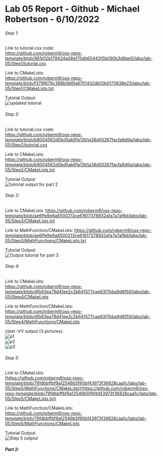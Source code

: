 # Lab 05 Report - Github - Michael Robertson - 6/10/2022  

###### Step 1:  
Link to tutorial.cxx code:  
https://github.com/roberm9/oss-repo-template/blob/981d12b179424a08ef75db65443f5b090b3d9ae0/labs/lab-05/Step1/tutorial.cxx  

Link to CMakeLists:  
https://github.com/roberm9/oss-repo-template/blob/f379f679c388b0b6fa6701432db12b0173838e23/labs/lab-05/Step1/CMakeLists.txt  

Tutorial Output:   
![updated tutorial](https://user-images.githubusercontent.com/95317029/174329783-75f95390-5ce7-42a0-8bd7-d3ec41b59ce7.PNG)  

###### Step 2:  
Link to tutorial.cxx code:  
https://github.com/roberm9/oss-repo-template/blob/b8004562d0bd5ab91e13b1a38d00267facfa8d9a/labs/lab-05/Step2/tutorial.cxx  

Link to CMakeLists:  
https://github.com/roberm9/oss-repo-template/blob/b8004562d0bd5ab91e13b1a38d00267facfa8d9a/labs/lab-05/Step2/CMakeLists.txt  

Tutorial Output:  
![tutorial output for part 2](https://user-images.githubusercontent.com/95317029/174336689-07709b78-f7fe-4e6f-854a-f56820808efc.PNG)  


###### Step 3:  
Link to CMakeLists:
https://github.com/roberm9/oss-repo-template/blob/ae6ffe9e6a6500213ce61617378932afa7a7af8d/labs/lab-05/Step3/CMakeLists.txt  

Link to MathFunction/CMakeLists:
https://github.com/roberm9/oss-repo-template/blob/ae6ffe9e6a6500213ce61617378932afa7a7af8d/labs/lab-05/Step3/MathFunctions/CMakeLists.txt  

Tutorial Output:  
![Output tutorial for part 3](https://user-images.githubusercontent.com/95317029/174338960-23902969-1844-492f-b433-e50888766667.PNG)  


###### Step 4:  
Link to CMakeLists:  
https://github.com/roberm9/oss-repo-template/blob/dfb63ea79d41ee2c2b641577cae63f7bba9d6f59/labs/lab-05/Step4/CMakeLists    

Link to MathFunction/CMakeLists:  
https://github.com/roberm9/oss-repo-template/blob/dfb63ea79d41ee2c2b641577cae63f7bba9d6f59/labs/lab-05/Step4/MathFunctions/CMakeLists  

ctest -VV output (3 pictures):  
![p1](https://user-images.githubusercontent.com/95317029/174510130-6a740fc6-6c8a-44df-a8fd-72f32ceafed2.PNG)  
![p2](https://user-images.githubusercontent.com/95317029/174510150-a61c836a-81a6-4498-ba9c-330a8b0080d7.PNG)  
![p3](https://user-images.githubusercontent.com/95317029/174510158-f2cfa4f9-f17b-402f-a851-13100fcd1e7b.PNG)  


###### Step 5:  
Link to CMakeLists:  
[https://github.com/roberm9/oss-repo-template/blob/76fdbbffbf9a12546b5f90bf43973f36828caa1c/labs/lab-05/Step5/MathFunctions/CMakeLists](https://github.com/roberm9/oss-repo-template/blob/76fdbbffbf9a12546b5f90bf43973f36828caa1c/labs/lab-05/Step5/CMakeLists.txt)      

Link to MathFunction/CMakeLists:  
https://github.com/roberm9/oss-repo-template/blob/76fdbbffbf9a12546b5f90bf43973f36828caa1c/labs/lab-05/Step5/MathFunctions/CMakeLists  

Tutorial Output:  
![Step 5 outpiut](https://user-images.githubusercontent.com/95317029/174511113-f1367859-309d-4723-9206-d1fb4e0488b9.PNG)  



##### Part 2:  




